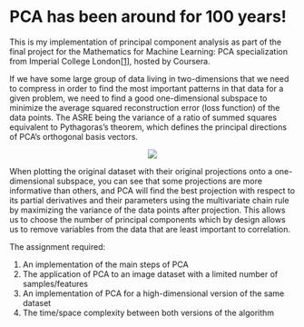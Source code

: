 # PCA has been around for 100 years!

This is my implementation of principal component analysis as part of the final project for the Mathematics for Machine Learning: PCA specialization from Imperial College London[<a href="https://www.coursera.org/account/accomplishments/certificate/PBYVD7BRK88U" title="coursera.com" rel="nofollow">1</a></li>], hosted by Coursera. 

If we have some large group of data living in two-dimensions that we need to compress in order to find the most important patterns in that data for a given problem, we need to find a good one-dimensional subspace to minimize the average squared reconstruction error (loss function) of the data points. The ASRE being the variance of a ratio of summed squares equivalent to Pythagoras’s theorem, which defines the principal directions of PCA’s orthogonal basis vectors.

<p align="center">
  <img src="https://media.giphy.com/media/lly63TqgYYsoNWhjzc/giphy.gif">
</p>

When plotting the original dataset with their original projections onto a one-dimensional subspace, you can see that some   projections are more informative than others, and PCA will find the best projection with respect to its partial derivatives and their parameters using the multivariate chain rule by maximizing the variance of the data points after projection. This allows us to choose the number of principal components which by design allows us to remove variables from the data that are least important to correlation. 

The assignment required:

1. An implementation of the main steps of PCA
2. The application of PCA to an image dataset with a limited number of samples/features
3. An implementation of PCA for a high-dimensional version of the same dataset
4. The time/space complexity between both versions of the algorithm

